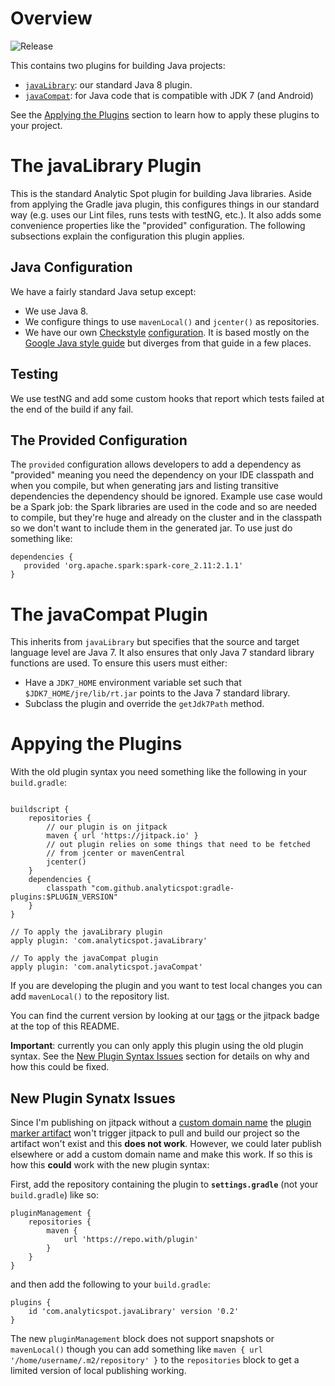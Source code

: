 # Overview

![Release](https://jitpack.io/v/analyticspot/gradle-plugins.svg)

This contains two plugins for building Java projects:

* [`javaLibrary`](#javaLibrary): our standard Java 8 plugin.
* [`javaCompat`](#javaCompat): for Java code that is compatible with JDK 7 (and Android)

See the [Applying the Plugins](#applying) section to learn how to apply these plugins to your project.

# The javaLibrary Plugin <a name="javaLibrary"></a>

This is the standard Analytic Spot plugin for building Java libraries. Aside from applying the Gradle java plugin, 
this configures things in our standard way (e.g. uses our Lint files, runs tests with testNG, etc.). It also adds 
some convenience properties like the "provided" configuration. The following subsections explain the configuration 
this plugin applies.

## Java Configuration

We have a fairly standard Java setup except:

* We use Java 8.
* We configure things to use `mavenLocal()` and `jcenter()` as repositories.
* We have our own [Checkstyle](http://checkstyle.sourceforge.net/)
[configuration](./src/main/resources/checkstyle_config.xml). It is 
based mostly on the 
[Google Java style guide](https://google.github.io/styleguide/javaguide.html) but diverges from that guide in a few
places.

## Testing

We use testNG and add some custom hooks that report which tests failed at the end of the build if any fail.

## The Provided Configuration

The `provided` configuration allows developers to add a dependency as "provided" meaning you need the dependency on
your IDE classpath and when you compile, but when generating jars and listing transitive dependencies the dependency
should be ignored. Example use case would be a Spark job: the Spark libraries are used in the code and so are needed to
compile, but they're huge and already on the cluster and in the classpath so we don't want to include them in the
generated jar. To use just do something like:

```
dependencies {
   provided 'org.apache.spark:spark-core_2.11:2.1.1'
}
```

# The javaCompat Plugin <a name="javaCompat"></a>

This inherits from `javaLibrary` but specifies that the source and target language level are Java 7. It also ensures
that only Java 7 standard library functions are used. To ensure this users must either:

* Have a `JDK7_HOME` environment variable set such that `$JDK7_HOME/jre/lib/rt.jar` points to the Java 7 standard
  library.
* Subclass the plugin and override the `getJdk7Path` method.



# Appying the Plugins <a name="applying"></a>

With the old plugin syntax you need something like the following in your
`build.gradle`:

```

buildscript {
    repositories {
        // our plugin is on jitpack
        maven { url 'https://jitpack.io' }
        // out plugin relies on some things that need to be fetched
        // from jcenter or mavenCentral
        jcenter()
    }
    dependencies {
        classpath "com.github.analyticspot:gradle-plugins:$PLUGIN_VERSION"
    }
}

// To apply the javaLibrary plugin
apply plugin: 'com.analyticspot.javaLibrary'

// To apply the javaCompat plugin
apply plugin: 'com.analyticspot.javaCompat'
```

If you are developing the plugin and you want to test local changes you can add `mavenLocal()` to the repository list.

You can find the current version by looking at our [tags](tags) or the jitpack badge at the top of this README.

**Important**: currently you can only apply this plugin using the old plugin syntax. See the
[New Plugin Syntax Issues](#new-plugin-syntax) section for details on why and how this could be fixed.



## <a name="new-plugin-syntax"></a> New Plugin Synatx Issues

Since I'm publishing on jitpack without a [custom domain name](https://jitpack.io/docs/FAQ/) the [plugin marker 
artifact](https://docs.gradle.org/4.0/userguide/plugins.html#sec:plugin_markers) won't trigger jitpack to pull and 
build our project so the artifact won't exist and this **does not work**. However, we could later publish elsewhere or
add a custom domain name and make this work. If so this is how this **could** work with the new plugin syntax:

First, add the repository containing the plugin to **`settings.gradle`** (not your `build.gradle`) like so:

```
pluginManagement {
    repositories {
        maven {
            url 'https://repo.with/plugin'
        }
    }
}

```

and then add the following to your `build.gradle`:

```
plugins {
    id 'com.analyticspot.javaLibrary' version '0.2'
}
```

The new `pluginManagement` block does not support snapshots or `mavenLocal()` though you can add something like
`maven { url '/home/username/.m2/repository' }` to the `repositories` block to get a limited version of local 
publishing working.

